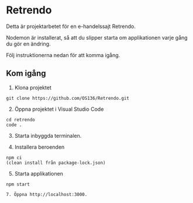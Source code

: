 # Retrendo

Detta är projektarbetet för en e-handelssajt Retrendo.

Nodemon är installerat, så att du slipper starta om applikationen varje gång du gör en ändring.

Följ instruktionerna nedan för att komma igång.

## Kom igång

1. Klona projektet

```
git clone https://github.com/OS136/Retrendo.git
```

2. Öppna projektet i Visual Studio Code

```
cd retrendo
code .
```

3. Starta inbyggda terminalen.

4. Installera beroenden

```
npm ci
(clean install från package-lock.json)
```

5. Starta applikationen

```
npm start

7. Öppna http://localhost:3000.
```
